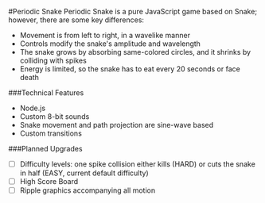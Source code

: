 #Periodic Snake
Periodic Snake is a pure JavaScript game based on Snake; however, there are some key differences:
* Movement is from left to right, in a wavelike manner
* Controls modify the snake's amplitude and wavelength
* The snake grows by absorbing same-colored circles, and it shrinks by colliding with spikes
* Energy is limited, so the snake has to eat every 20 seconds or face death

###Technical Features
* Node.js
* Custom 8-bit sounds
* Snake movement and path projection are sine-wave based
* Custom transitions

###Planned Upgrades
- [ ] Difficulty levels: one spike collision either kills (HARD) or cuts the snake in half (EASY, current default difficulty)
- [ ] High Score Board
- [ ] Ripple graphics accompanying all motion
